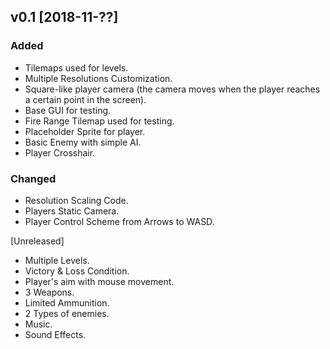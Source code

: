 ## v0.1 [2018-11-??]
### Added
- Tilemaps used for levels.
- Multiple Resolutions Customization.
- Square-like player camera (the camera moves when the player reaches a certain point in the screen).
- Base GUI for testing.
- Fire Range Tilemap used for testing.
- Placeholder Sprite for player.
- Basic Enemy with simple AI.
- Player Crosshair.

### Changed
- Resolution Scaling Code.
- Players Static Camera.
- Player Control Scheme from Arrows to WASD.

[Unreleased]
- Multiple Levels.
- Victory & Loss Condition.
- Player's aim with mouse movement.
- 3 Weapons.
- Limited Ammunition.
- 2 Types of enemies.
- Music.
- Sound Effects.
